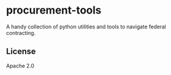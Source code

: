 # procurement-tools

A handy collection of python utilities and tools to navigate federal contracting.

## License

Apache 2.0

